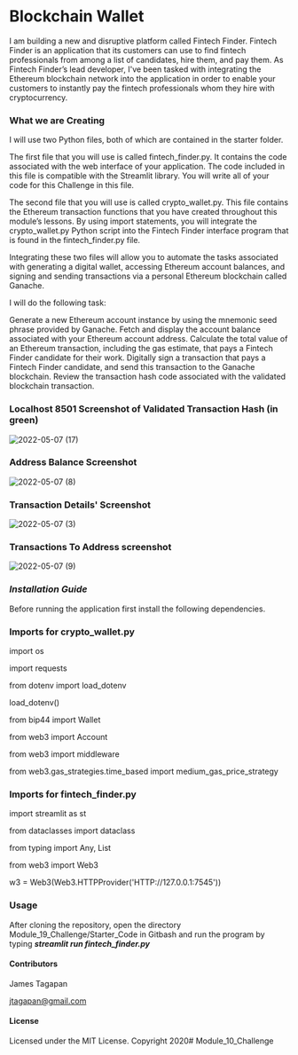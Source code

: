 # Blockchain Wallet

I am building a new and disruptive platform called Fintech Finder. Fintech Finder is an application that its customers can use to find fintech professionals from among a list of candidates, hire them, and pay them. As Fintech Finder’s lead developer, I've been tasked with integrating the Ethereum blockchain network into the application in order to enable your customers to instantly pay the fintech professionals whom they hire with cryptocurrency.

### What we are Creating

I will use two Python files, both of which are contained in the starter folder.

The first file that you will use is called fintech_finder.py. It contains the code associated with the web interface of your application. The code included in this file is compatible with the Streamlit library. You will write all of your code for this Challenge in this file.

The second file that you will use is called crypto_wallet.py. This file contains the Ethereum transaction functions that you have created throughout this module’s lessons. By using import statements, you will integrate the crypto_wallet.py Python script into the Fintech Finder interface program that is found in the fintech_finder.py file.

Integrating these two files will allow you to automate the tasks associated with generating a digital wallet, accessing Ethereum account balances, and signing and sending transactions via a personal Ethereum blockchain called Ganache.

I will do the following task:

Generate a new Ethereum account instance by using the mnemonic seed phrase provided by Ganache.
Fetch and display the account balance associated with your Ethereum account address.
Calculate the total value of an Ethereum transaction, including the gas estimate, that pays a Fintech Finder candidate for their work.
Digitally sign a transaction that pays a Fintech Finder candidate, and send this transaction to the Ganache blockchain.
Review the transaction hash code associated with the validated blockchain transaction.

### Localhost 8501 Screenshot of   Validated Transaction Hash (in green)


![2022-05-07 (17)](https://user-images.githubusercontent.com/93211640/167275014-fef00e51-4d41-498a-a833-9d35ec369481.png)


### Address Balance Screenshot

![2022-05-07 (8)](https://user-images.githubusercontent.com/93211640/167274282-7f4e83de-dd91-4f3e-bae4-514961f3d294.png)


### Transaction Details' Screenshot

![2022-05-07 (3)](https://user-images.githubusercontent.com/93211640/167274310-3c6af6dd-91f1-42d7-9837-4923d3955a8e.png)

### Transactions To Address screenshot

![2022-05-07 (9)](https://user-images.githubusercontent.com/93211640/167274399-168ca70f-a02c-40ab-83f5-295859a1818b.png)

### ***Installation Guide***
Before running the application first install the following dependencies.

### Imports for crypto_wallet.py

import os

import requests

from dotenv import load_dotenv

load_dotenv()

from bip44 import Wallet

from web3 import Account

from web3 import middleware

from web3.gas_strategies.time_based import medium_gas_price_strategy

### Imports for fintech_finder.py

import streamlit as st

from dataclasses import dataclass

from typing import Any, List

from web3 import Web3

w3 = Web3(Web3.HTTPProvider('HTTP://127.0.0.1:7545'))


### Usage 

After cloning the repository, open the directory Module_19_Challenge/Starter_Code in Gitbash and run the program by typing ***streamlit run fintech_finder.py***

#### Contributors

James Tagapan

jtagapan@gmail.com

#### License

Licensed under the MIT License. Copyright 2020# Module_10_Challenge

